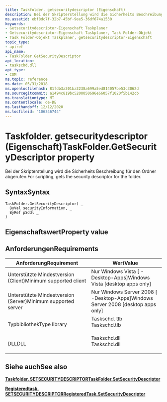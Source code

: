 ```yaml
---
title: Taskfolder. getsecuritydescriptor (Eigenschaft)
description: Bei der Skripterstellung wird die Sicherheits Beschreibung für den Ordner abgerufen.
ms.assetid: ebf8dc7f-32b7-45bf-9ee5-36df674a1530
keywords:
- Getsecuritydescriptor-Eigenschaft Taskplaner
- Getsecuritydescriptor-Eigenschaft Taskplaner, Task Folder-Objekt
- Task Folder-Objekt Taskplaner, getsecuritydescriptor-Eigenschaft
topic_type:
- apiref
api_name:
- TaskFolder.GetSecurityDescriptor
api_location:
- taskschd.dll
api_type:
- COM
ms.topic: reference
ms.date: 05/31/2018
ms.openlocfilehash: 81fdb3a301ba3238a699a5ed814057be53c3062d
ms.sourcegitcommit: a1494c819bc5200050696e66057f1020f5b142cb
ms.translationtype: MT
ms.contentlocale: de-DE
ms.lasthandoff: 12/12/2020
ms.locfileid: "106346744"
---
```

# <a name="taskfoldergetsecuritydescriptor-property"></a><span data-ttu-id="ff810-106">Taskfolder. getsecuritydescriptor (Eigenschaft)</span><span class="sxs-lookup"><span data-stu-id="ff810-106">TaskFolder.GetSecurityDescriptor property</span></span>

<span data-ttu-id="ff810-107">Bei der Skripterstellung wird die Sicherheits Beschreibung für den Ordner abgerufen.</span><span class="sxs-lookup"><span data-stu-id="ff810-107">For scripting, gets the security descriptor for the folder.</span></span>

## <a name="syntax"></a><span data-ttu-id="ff810-108">Syntax</span><span class="sxs-lookup"><span data-stu-id="ff810-108">Syntax</span></span>


```VB
TaskFolder.GetSecurityDescriptor( _
  ByVal securityInformation, _
  ByRef pSddl _
)
```



## <a name="property-value"></a><span data-ttu-id="ff810-109">Eigenschaftswert</span><span class="sxs-lookup"><span data-stu-id="ff810-109">Property value</span></span>

## <a name="requirements"></a><span data-ttu-id="ff810-110">Anforderungen</span><span class="sxs-lookup"><span data-stu-id="ff810-110">Requirements</span></span>



| <span data-ttu-id="ff810-111">Anforderung</span><span class="sxs-lookup"><span data-stu-id="ff810-111">Requirement</span></span> | <span data-ttu-id="ff810-112">Wert</span><span class="sxs-lookup"><span data-stu-id="ff810-112">Value</span></span> |
|-------------------------------------|-----------------------------------------------------------------------------------------|
| <span data-ttu-id="ff810-113">Unterstützte Mindestversion (Client)</span><span class="sxs-lookup"><span data-stu-id="ff810-113">Minimum supported client</span></span><br/> | <span data-ttu-id="ff810-114">Nur Windows Vista \[ -Desktop-Apps\]</span><span class="sxs-lookup"><span data-stu-id="ff810-114">Windows Vista \[desktop apps only\]</span></span><br/>                                          |
| <span data-ttu-id="ff810-115">Unterstützte Mindestversion (Server)</span><span class="sxs-lookup"><span data-stu-id="ff810-115">Minimum supported server</span></span><br/> | <span data-ttu-id="ff810-116">Nur Windows Server 2008 \[ -Desktop-Apps\]</span><span class="sxs-lookup"><span data-stu-id="ff810-116">Windows Server 2008 \[desktop apps only\]</span></span><br/>                                    |
| <span data-ttu-id="ff810-117">Typbibliothek</span><span class="sxs-lookup"><span data-stu-id="ff810-117">Type library</span></span><br/>             | <dl> <span data-ttu-id="ff810-118"><dt>Taskschd. tlb</dt></span><span class="sxs-lookup"><span data-stu-id="ff810-118"><dt>Taskschd.tlb</dt></span></span> </dl> |
| <span data-ttu-id="ff810-119">DLL</span><span class="sxs-lookup"><span data-stu-id="ff810-119">DLL</span></span><br/>                      | <dl> <span data-ttu-id="ff810-120"><dt>Taskschd.dll</dt></span><span class="sxs-lookup"><span data-stu-id="ff810-120"><dt>Taskschd.dll</dt></span></span> </dl> |



## <a name="see-also"></a><span data-ttu-id="ff810-121">Siehe auch</span><span class="sxs-lookup"><span data-stu-id="ff810-121">See also</span></span>

<dl> <dt>

[<span data-ttu-id="ff810-122">**Taskfolder. SETSECURITYDESCRIPTOR**</span><span class="sxs-lookup"><span data-stu-id="ff810-122">**TaskFolder.SetSecurityDescriptor**</span></span>](taskfolder-setsecuritydescriptor.md)
</dt> <dt>

[<span data-ttu-id="ff810-123">**Registeredtask. SETSECURITYDESCRIPTOR**</span><span class="sxs-lookup"><span data-stu-id="ff810-123">**RegisteredTask.SetSecurityDescriptor**</span></span>](registeredtask-setsecuritydescriptor.md)
</dt> </dl>

 

 





